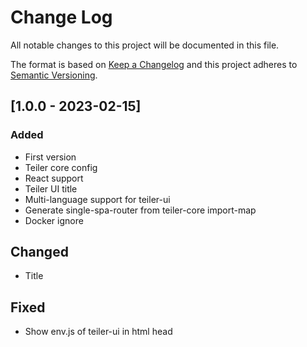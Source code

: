 # Change Log
All notable changes to this project will be documented in this file.

The format is based on [Keep a Changelog](http://keepachangelog.com/)
and this project adheres to [Semantic Versioning](http://semver.org/).

## [1.0.0 - 2023-02-15]
### Added
- First version
- Teiler core config
- React support
- Teiler UI title
- Multi-language support for teiler-ui
- Generate single-spa-router from teiler-core import-map
- Docker ignore

## Changed
- Title

## Fixed
- Show env.js of teiler-ui in html head
